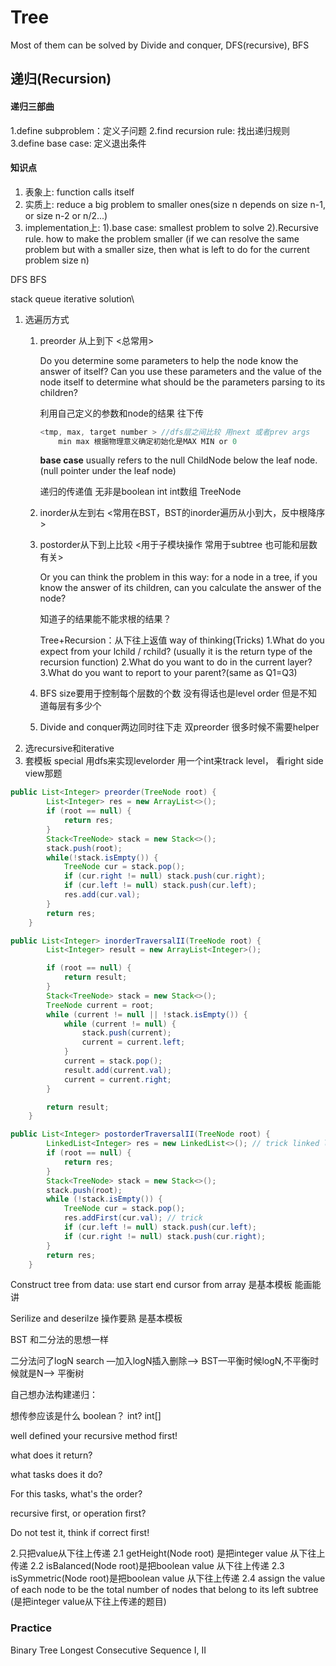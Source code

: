 # Tree

Most of them can be solved by Divide and conquer, DFS(recursive), BFS

## 递归(Recursion)

#### 递归三部曲

1.define subproblem：定义子问题
 2.find recursion rule: 找出递归规则
 3.define base case: 定义退出条件

#### 知识点

1. 表象上: function calls itself
2. 实质上: reduce a big problem to smaller ones(size n depends on size n-1, or size n-2 or n/2...)
3. implementation上:
    1).base case: smallest problem to solve
    2).Recursive rule. how to make the problem smaller
    (if we can resolve the same problem but with a smaller size,
    then what is left to do for the current problem size n)  



DFS BFS

stack queue iterative solution\

1. 选遍历方式  
   1. preorder 从上到下 <总常用>

      Do you determine some parameters to help the node know the answer of itself? Can you use these parameters and the value of the node itself to determine what should be the parameters parsing to its children?

      利用自己定义的参数和node的结果 往下传

      ```java
      <tmp, max, target number > //dfs层之间比较 用next 或者prev args
          min max 根据物理意义确定初始化是MAX MIN or 0
      ```

      **base case** usually refers to the null ChildNode below the leaf node. (null pointer under the leaf node) 

      递归的传递值 无非是boolean int int数组 TreeNode

   2. inorder从左到右  <常用在BST，BST的inorder遍历从小到大，反中根降序>

   3. postorder从下到上比较 <用于子模块操作 常用于subtree 也可能和层数有关>

      Or you can think the problem in this way: for a node in a tree, if you know the answer of its children, can you calculate the answer of the node?

      知道子的结果能不能求根的结果？

      Tree+Recursion：从下往上返值
       way of thinking(Tricks)
       1.What do you expect from your lchild / rchild?
       (usually it is the return type of the recursion function)
       2.What do you want to do in the current layer?
       3.What do you want to report to your parent?(same as Q1=Q3)

   4. BFS size要用于控制每个层数的个数 没有得话也是level order 但是不知道每层有多少个

   5. Divide and conquer两边同时往下走 双preorder 很多时候不需要helper
2. 选recursive和iterative
3. 套模板 special 用dfs来实现levelorder 用一个int来track level， 看right side view那题

```java
public List<Integer> preorder(TreeNode root) {
        List<Integer> res = new ArrayList<>();
        if (root == null) {
            return res;
        }
        Stack<TreeNode> stack = new Stack<>();
        stack.push(root);
        while(!stack.isEmpty()) {
            TreeNode cur = stack.pop();
            if (cur.right != null) stack.push(cur.right);
            if (cur.left != null) stack.push(cur.left); 
            res.add(cur.val);
        }
        return res;
    }

public List<Integer> inorderTraversalII(TreeNode root) {
        List<Integer> result = new ArrayList<Integer>();

        if (root == null) {
            return result;
        }
        Stack<TreeNode> stack = new Stack<>();
        TreeNode current = root;
        while (current != null || !stack.isEmpty()) {
            while (current != null) {
                stack.push(current);
                current = current.left;
            }
            current = stack.pop();
            result.add(current.val);
            current = current.right;
        }

        return result;
    }

public List<Integer> postorderTraversalII(TreeNode root) {
        LinkedList<Integer> res = new LinkedList<>(); // trick linked list
        if (root == null) {
            return res;
        }
        Stack<TreeNode> stack = new Stack<>();
        stack.push(root);
        while (!stack.isEmpty()) {
            TreeNode cur = stack.pop();
            res.addFirst(cur.val); // trick
            if (cur.left != null) stack.push(cur.left);
            if (cur.right != null) stack.push(cur.right);
        }
        return res;
    }
```



Construct tree from data: use start end cursor from array 是基本模板 能画能讲

Serilize and deserilze 操作要熟 是基本模板



BST 和二分法的思想一样

二分法问了logN search —加入logN插入删除—> BST—平衡时候logN,不平衡时候就是N—> 平衡树 







自己想办法构建递归：

想传参应该是什么 boolean？ int? int[]

well defined your recursive method first!

what does it return?

what tasks does it do?

For this tasks, what's the order?

recursive first, or operation first?

Do not test it, think if correct first!



2.只把value从下往上传递
 2.1 getHeight(Node root) 是把integer value 从下往上传递
 2.2 isBalanced(Node root)是把boolean value 从下往上传递
 2.3 isSymmetric(Node root)是把boolean value 从下往上传递
 2.4 assign the value of each node to be the total number of nodes that belong to its left subtree
 (是把integer value从下往上传递的题目)



### Practice 

Binary Tree Longest Consecutive Sequence I, II